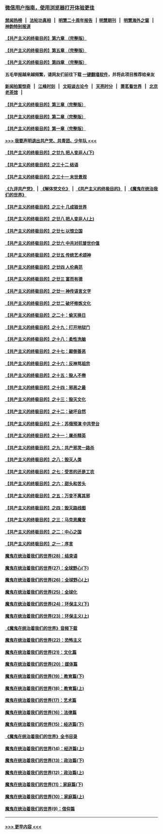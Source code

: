 ### [微信用户指南，使用浏览器打开体验更佳](https://github.com/gfw-breaker/banned-news1/blob/master/indexes/wechat-guide.md?t=0)
#### [禁闻热榜](热点新闻.md?t=0)  &nbsp;&nbsp;|&nbsp;&nbsp; [法轮功真相](https://github.com/gfw-breaker/truth/blob/master/README.md?t=0) &nbsp;&nbsp;|&nbsp;&nbsp; [明慧二十周年报告](https://github.com/gfw-breaker/mh-reports/blob/master/README.md?t=0) &nbsp;&nbsp;|&nbsp;&nbsp;[明慧期刊](https://github.com/gfw-breaker/mh-qikan) &nbsp;&nbsp;|&nbsp;&nbsp; [明慧海外之窗](https://github.com/gfw-breaker/mh-news/blob/master/README.md?t=0) &nbsp;&nbsp;|&nbsp;&nbsp; [神韵特别报道](https://github.com/gfw-breaker/mh-news/blob/master/shenyun.md?t=0)
#### [【共产主义的终极目的】第六章 （完整版）](../pages/nsc422/n11428913.md?t=02072344) 
#### [【共产主义的终极目的】第五章 （完整版）](../pages/nsc422/n11428912.md?t=02072344) 
#### [【共产主义的终极目的】第四章 （完整版）](../pages/nsc422/n11428907.md?t=02072344) 
#### 五毛举报越来越频繁，请网友们前往下载 [一键翻墙软件](https://github.com/gfw-breaker/ssr-accounts)，并将此项目推荐给亲友
#### [新闻拍案惊奇](https://github.com/gfw-breaker/banned-news1/blob/master/pages/link4.md) &nbsp;&nbsp;|&nbsp;&nbsp; [江峰时刻](https://github.com/gfw-breaker/banned-news1/blob/master/pages/link4.md) &nbsp;&nbsp;|&nbsp;&nbsp; [文昭谈古论今](https://github.com/gfw-breaker/banned-news1/blob/master/pages/link4.md) &nbsp;&nbsp;|&nbsp;&nbsp; [天亮时分](https://github.com/gfw-breaker/banned-news1/blob/master/pages/link4.md) &nbsp;&nbsp;|&nbsp;&nbsp; [萧茗看世界](https://github.com/gfw-breaker/banned-news1/blob/master/pages/link4.md) &nbsp;&nbsp;|&nbsp;&nbsp; [北京老茶馆](https://github.com/gfw-breaker/banned-news1/blob/master/pages/link4.md) &nbsp;&nbsp;|&nbsp;&nbsp; 
#### [【共产主义的终极目的】第三章（完整版）](../pages/nsc422/n11428848.md?t=02072344) 
#### [【共产主义的终极目的】第二章（完整版）](../pages/nsc422/n11428831.md?t=02072344) 
#### [【共产主义的终极目的】第一章（完整版）](../pages/nsc422/n11417651.md?t=02072344) 
#### [>>> 我要声明退出共产党、共青团、少年队 <<<](https://github.com/begood0513/goodnews/blob/master/quit/letter.md) 
#### [【共产主义的终极目的】之廿九 把人变非人(下)](../pages/nsc422/n11344140.md?t=02072344) 
#### [【共产主义的终极目的】之三十二 结语](../pages/nsc422/n11360535.md?t=02072344) 
#### [【共产主义的终极目的】之三十一 末世景观](../pages/nsc422/n11351129.md?t=02072344) 
#### [《九评共产党》](https://github.com/begood0513/9ping.md/blob/master/README.md) &nbsp;|&nbsp; [《解体党文化》](../../../../jtdwh.md/blob/master/README.md)  &nbsp;|&nbsp; [《共产主义的终极目的》](../../../../gczydzjmd.md/blob/master/README.md) &nbsp;|&nbsp; [《魔鬼在统治我们的世界》](../../../../mgztzwmdsj.md/blob/master/README.md) 
#### [【共产主义的终极目的】之三十 几成狼世界](../pages/nsc422/n11348280.md?t=02072344) 
#### [【共产主义的终极目的】之廿八 把人变非人(上)](../pages/nsc422/n11340492.md?t=02072344) 
#### [【共产主义的终极目的】之廿七 以恨立国](../pages/nsc422/n11336944.md?t=02072344) 
#### [【共产主义的终极目的】之廿六 中共对抗普世价值](../pages/nsc422/n11324785.md?t=02072344) 
#### [【共产主义的终极目的】之廿五 传统艺术颂神](../pages/nsc422/n11296396.md?t=02072344) 
#### [【共产主义的终极目的】之廿四 人伦典范](../pages/nsc422/n11296397.md?t=02072344) 
#### [【共产主义的终极目的】之廿三 富而有德](../pages/nsc422/n11283598.md?t=02072344) 
#### [【共产主义的终极目的】之廿一 神传语言文字](../pages/nsc422/n11263265.md?t=02072344) 
#### [【共产主义的终极目的】之廿二 破坏修炼文化](../pages/nsc422/n11245728.md?t=02072344) 
#### [【共产主义的终极目的】之二十：偷天换日](../pages/nsc422/n11238846.md?t=02072344) 
#### [【共产主义的终极目的】之十九：打开地狱门](../pages/nsc422/n11206376.md?t=02072344) 
#### [【共产主义的终极目的】之十八：柔性洗脑](../pages/nsc422/n11199994.md?t=02072344) 
#### [【共产主义的终极目的】之十七：颠倒善恶](../pages/nsc422/n11179782.md?t=02072344) 
#### [【共产主义的终极目的】之十六：反神骂祖宗](../pages/nsc422/n11166798.md?t=02072344) 
#### [【共产主义的终极目的】之十五：毁人不倦](../pages/nsc422/n11166792.md?t=02072344) 
#### [【共产主义的终极目的】之十四：邪恶之最](../pages/nsc422/n11150249.md?t=02072344) 
#### [【共产主义的终极目的】之十三：毁灭文化](../pages/nsc422/n11135227.md?t=02072344) 
#### [【共产主义的终极目的】之十二：破坏自然](../pages/nsc422/n11135214.md?t=02072344) 
#### [【共产主义的终极目的】之十：苏俄预演 中共登台](../pages/nsc422/n11118424.md?t=02072344) 
#### [【共产主义的终极目的】之十一：屠杀精英](../pages/nsc422/n11118442.md?t=02072344) 
#### [【共产主义的终极目的】之九：共产邪灵一路杀](../pages/nsc422/n11114139.md?t=02072344) 
#### [【共产主义的终极目的】之八：毁灭人类](../pages/nsc422/n11108503.md?t=02072344) 
#### [【共产主义的终极目的】之七：受苦的还是工农](../pages/nsc422/n11101809.md?t=02072344) 
#### [【共产主义的终极目的】之六：甜头和苦头](../pages/nsc422/n11096971.md?t=02072344) 
#### [【共产主义的终极目的】之五：万变不离其邪](../pages/nsc422/n11091285.md?t=02072344) 
#### [【共产主义的终极目的】之四：毁灭路线图](../pages/nsc422/n11086284.md?t=02072344) 
#### [【共产主义的终极目的】之三：马克思魔变](../pages/nsc422/n11061941.md?t=02072344) 
#### [【共产主义的终极目的】之二：中心之国](../pages/nsc422/n11047728.md?t=02072344) 
#### [【共产主义的终极目的】之一：序言](../pages/nsc422/n11086077.md?t=02072344) 
#### [魔鬼在统治着我们的世界(28)：结束语](../pages/nsc422/n10936246.md?t=02072344) 
#### [魔鬼在统治着我们的世界(27)：全球野心(下)](../pages/nsc422/n10928319.md?t=02072344) 
#### [魔鬼在统治着我们的世界(26)：全球野心(上)](../pages/nsc422/n10900318.md?t=02072344) 
#### [魔鬼在统治着我们的世界(25)：全球化](../pages/nsc422/n10788205.md?t=02072344) 
#### [魔鬼在统治着我们的世界(24)：环保主义(下)](../pages/nsc422/n10695307.md?t=02072344) 
#### [魔鬼在统治着我们的世界(23)：环保主义(上)](../pages/nsc422/n10688613.md?t=02072344) 
#### [《魔鬼在统治着我们的世界》音频下载](../pages/nsc422/n10635553.md?t=02072344) 
#### [魔鬼在统治着我们的世界(22)：恐怖主义](../pages/nsc422/n10614727.md?t=02072344) 
#### [魔鬼在统治着我们的世界(21)：文化篇](../pages/nsc422/n10597706.md?t=02072344) 
#### [魔鬼在统治着我们的世界(20)：媒体篇](../pages/nsc422/n10586579.md?t=02072344) 
#### [魔鬼在统治着我们的世界(19)：教育篇(下)](../pages/nsc422/n10564808.md?t=02072344) 
#### [魔鬼在统治着我们的世界(18)：教育篇(上)](../pages/nsc422/n10526970.md?t=02072344) 
#### [魔鬼在统治着我们的世界(17)：艺术篇](../pages/nsc422/n10499093.md?t=02072344) 
#### [魔鬼在统治着我们的世界(16)：法律篇](../pages/nsc422/n10485969.md?t=02072344) 
#### [魔鬼在统治着我们的世界(15)：经济篇(下)](../pages/nsc422/n10469975.md?t=02072344) 
#### [《魔鬼在统治着我们的世界》全书目录](../pages/nsc422/n10464261.md?t=02072344) 
#### [魔鬼在统治着我们的世界(14)：经济篇(上)](../pages/nsc422/n10457370.md?t=02072344) 
#### [魔鬼在统治着我们的世界(13)：政治篇(下)](../pages/nsc422/n10448270.md?t=02072344) 
#### [魔鬼在统治着我们的世界(12)：政治篇(上)](../pages/nsc422/n10444576.md?t=02072344) 
#### [魔鬼在统治着我们的世界(11)：家庭篇(下)](../pages/nsc422/n10440961.md?t=02072344) 
#### [魔鬼在统治着我们的世界(10)：家庭篇(上)](../pages/nsc422/n10435448.md?t=02072344) 
#### [魔鬼在统治着我们的世界(9)：信仰篇](../pages/nsc422/n10432159.md?t=02072344) 

----
#### [ >>> 更早内容 <<< ](../indexes/nsc422-earlier.md)
